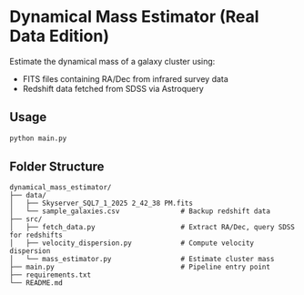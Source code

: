 # Dynamical Mass Estimator (Real Data Edition)

Estimate the dynamical mass of a galaxy cluster using:

-   FITS files containing RA/Dec from infrared survey data
-   Redshift data fetched from SDSS via Astroquery

## Usage

```bash
python main.py
```

## Folder Structure

```
dynamical_mass_estimator/
├── data/
│   ├── Skyserver_SQL7_1_2025 2_42_38 PM.fits
│   └── sample_galaxies.csv               # Backup redshift data
├── src/
│   ├── fetch_data.py                     # Extract RA/Dec, query SDSS for redshifts
│   ├── velocity_dispersion.py            # Compute velocity dispersion
│   └── mass_estimator.py                 # Estimate cluster mass
├── main.py                               # Pipeline entry point
├── requirements.txt
└── README.md
```
